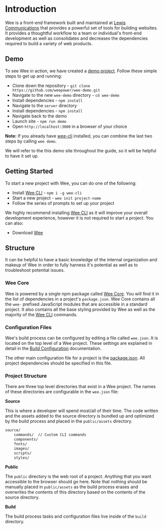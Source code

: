 # Introduction

Wee is a front-end framework built and maintained at [Lewis Communications](https://lewiscommunications.com) that provides a powerful set of tools for building websites. It provides a thoughtful workflow to a team or individual's front-end development as well as consolidates and decreases the dependencies required to build a variety of web products.

## Demo
To see Wee in action, we have created a [demo project](https://github.com/weepower/wee-demo). Follow these simple steps to get up and running:

- Clone down the repository - `git clone https://github.com/weepower/wee-demo.git`
- Navigate to the new `wee-demo` directory - `cd wee-demo`
- Install dependencies - `npm install`
- Navigate to the `server` directory
- Install dependencies - `npm install`
- Navigate back to the demo
- Launch site - `npm run demo`
- Open `http://localhost:3000` in a browser of your choice

**Note:** If you already have [wee-cli](https://github.com/weepower/wee-cli) installed, you can combine the last two steps by calling `wee demo`.

We will refer to the this demo site throughout the guide, so it will be helpful to have it set up.

## Getting Started
[wee-cli]: https://github.com/weepower/wee-cli
[wee-core]: https://github.com/weepower/wee-core

To start a new project with Wee, you can do one of the following:

- Install [Wee CLI][wee-cli] - `npm i -g wee-cli`
- Start a new project - `wee init project-name`
- Follow the series of prompts to set up your project

We highly recommend installing [Wee CLI][wee-cli] as it will improve your overall development experience, however it is not required to start a project. You can also:

- Download [Wee](https://github.com/weepower/wee/archive/master.zip)

## Structure
It can be helpful to have a basic knowledge of the internal organization and makeup of Wee in order to fully harness it's potential as well as to troubleshoot potential issues.

### Wee Core
Wee is powered by a single npm package called [Wee Core][wee-core]. You will find it in the list of dependencies in a project's `package.json`. Wee Core contains all the `wee-` prefixed JavaScript modules that are accessible in a standard project. It also contains all the base styling provided by Wee as well as the majority of the [Wee CLI][wee-cli] commands.

### Configuration Files
Wee's build process can be configured by editing a file called `wee.json`. It is located on the top level of a Wee project. These settings are explained in detail in the [Build Configuration](/build/config) documentation.

The other main configuration file for a project is the [package.json](https://docs.npmjs.com/getting-started/using-a-package.json). All project dependencies should be specified in this file.

### Project Structure
There are three top level directories that exist in a Wee project. The names of these directories are configurable in the `wee.json` file:

**Source**

This is where a developer will spend most/all of their time. The code written and the assets added to the source directory is bundled up and optimized by the build process and placed in the `public/assets` directory.

```txt
source/
    commands/  // Custom CLI commands
    components/
    fonts/
    images/
    scripts/
    styles/
```

**Public**

The `public` directory is the web root of a project. Anything that you want accessible to the browser should go here. Note that nothing should be manually placed in `public/assets` as the build process erases and overwrites the contents of this directory based on the contents of the source directory.

**Build**

The build process tasks and configuration files live inside of the `build` directory.
